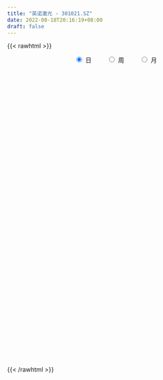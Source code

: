 ```yaml
---
title: "英诺激光 - 301021.SZ"
date: 2022-08-18T20:16:19+08:00
draft: false
---
```

{{< rawhtml >}}
    <div style="text-align: center">
        <label style="padding: 1rem;"><input style="margin-right: .5rem" type="radio" name="period" value="D" checked onclick="period_change(this)">日</label>
        <label style="padding: 1rem;"><input style="margin-right: .5rem" type="radio" name="period" value="W" onclick="period_change(this)">周</label>
        <label style="padding: 1rem;"><input style="margin-right: .5rem" type="radio" name="period" value="M" onclick="period_change(this)">月</label>
    </div>
    <div id="chart" style="height: 700px;"></div> 
    <script type="text/javascript">
        const D_v = [228079.88,203357.37,162834.5,116810.31,122565.43,91561.26,106281.57,112591.72,96491.0,70196.99,60287.58,62268.48,61446.19,71801.74,86252.14,67776.41,158853.07,142111.51,95035.14,78358.59,72074.26,48714.73,69514.99,71314.03,37317.37,42511.37,52799.71,50566.53,55273.26,49117.77,48123.99,29350.58,31499.95,36897.85,47784.24,41405.09,26543.93,43356.5,33294.02,31161.93,28995.02,34461.13,27233.27,20681.82,19687.45,23180.47,28560.33,19568.81,16639.37,20257.81,14878.64,19351.07,24653.28,13135.96,9445.5,11075.12,13003.94,16844.05,26209.14,16842.64,13120.29,14344.35,23612.0,16533.45,16925.19,16525.0,13322.72,18665.78,11450.59,11112.58,10666.84,10239.69,13947.34,15103.19,15140.85,19070.5,10343.26,9069.09,12758.8,14734.46,12589.17,16724.21,12325.37,23286.64,21627.52,17051.09,33091.79,23629.36,20374.83,20537.87,19036.63,20929.47,35945.35,53997.79,33452.1,25337.27,20147.53,16591.83,19426.55,16524.0,18175.89,10636.36,18838.18,14391.12,8407.4,8177.35,9675.21,20656.72,10812.38,14113.27,11901.49,17886.13,11904.99,7176.29,8102.04,11035.67,11789.88,7623.51,9147.54,10695.45,10279.32,9935.78,8822.16,9030.54,18475.15,10606.14,11352.59,8264.82,9654.75,7607.45,16399.88,15001.42,11017.72,8901.43,9148.34,9381.38,5430.56,16094.33,7687.53,9255.74,6261.15,7459.14,5098.88,6628.5,7917.04,9740.62,6652.55,5404.11,6598.61,6863.93,5099.02,5028.59,7142.61,10451.84,12087.89,9466.26,8891.5,5941.11,5835.08,9530.0,7760.44,9138.26,10464.03,12562.89,7275.5,8487.3,6809.19,8447.28,9534.59,10527.51,5358.72,6632.1,5521.85,7126.35,5877.82,4915.62,5381.45,4831.74,3851.87,4821.34,4487.9,3567.58,43352.56,28007.92,19501.41,11394.23,12518.28,6914.78,14399.37,11066.39,6471.48,7922.05,11805.7,10702.51,15702.03,16726.52,14737.44,12656.56,15769.35,9484.83,9885.25,9904.99,14834.6,15999.01,9966.0,8034.74,7542.0,6909.36,8933.1,7657.85,7363.61,8101.34,11504.16,8499.48,6985.43,6504.36,6375.34,12224.76,12850.02,12954.61,11837.06,9448.57,12454.69,9337.9,5637.36,7498.62,8697.38,7687.4,11357.46,10199.6,14344.31,35709.45,23040.6,14155.14,17776.17,16560.5,17367.43,16977.81,60280.68,56307.95,41402.25,24108.92,21816.01,20612.65,22089.9,19386.17,20397.9,14108.74,15528.01,16522.22,13697.46,13848.33,17471.99,16934.4,13439.16,10693.62,11568.7,28773.82,26880.03,20793.44,38888.99,72418.18,48303.7,31566.11,45931.63,47704.37,70014.56,112190.61,133055.03,81783.73,113166.89,96073.72,101156.2,92804.96]
const D_histogram = [0.0,0.5041595442,0.4415818703,0.2111294834,0.2763437161,0.2139500839,0.3538788236,0.3610358537,0.1184883421,-0.2183466785,-0.3102210446,-0.3247221651,-0.3045431934,-0.2349113392,-0.0167827981,0.0864657777,0.7681458671,1.0582177018,1.0041706991,0.9002689501,0.8623259841,0.7317312291,0.5954674283,0.1838295247,-0.0805811105,-0.2558988124,-0.2660455453,-0.1957787469,-0.2832022882,-0.5101834354,-0.7815807464,-0.9244099119,-0.947704671,-1.0586223456,-0.8652359128,-0.7324284487,-0.62820528,-0.4559470318,-0.3932645004,-0.4061187346,-0.4659948363,-0.4394615213,-0.4644569018,-0.4421612066,-0.3361403696,-0.2424224952,-0.2258702125,-0.2452731891,-0.2109693956,-0.2489816274,-0.2461588598,-0.1675506561,-0.2174881918,-0.2089505749,-0.2064910152,-0.1704851186,-0.1774932568,-0.254085849,-0.1042169241,-0.1084809932,-0.0461468145,0.075827202,0.2598860637,0.2690391533,0.3429702544,0.3966861248,0.3772137569,0.213750244,0.1180892284,0.0249986992,-0.0533614204,-0.0576326356,-0.0023475674,0.0809916749,0.1448143443,-0.0063824582,-0.0463688808,-0.0335942526,-0.03939725,0.0616123319,0.1322370172,0.2027877392,0.2238209815,0.3462219902,0.427949929,0.4923267869,0.6293998459,0.6904600847,0.6199684803,0.5829004237,0.532296505,0.5001751653,0.5861195233,0.5991869062,0.6015399758,0.5133583522,0.413365397,0.2924000349,0.1684315762,0.1093223571,-0.0275384731,-0.1414394298,-0.353357192,-0.5331089273,-0.588887885,-0.592053013,-0.5409420063,-0.3985459263,-0.3158949602,-0.3100416776,-0.2485392708,-0.3073388741,-0.3867044559,-0.3718102797,-0.3366980348,-0.279775909,-0.2944930212,-0.2709829057,-0.1737115644,-0.0827745642,0.020673615,0.0837356801,0.1045861337,0.0599953571,0.0027533081,-0.0326204471,-0.0376808174,-0.0336010164,0.0201045685,0.0293013388,0.0898240325,0.1682903911,0.183307157,0.1420337103,0.0698712542,-0.0416407458,-0.1042290029,-0.3432325576,-0.4663475481,-0.6305626014,-0.6566922039,-0.5691553174,-0.4621675103,-0.3494578773,-0.2944333989,-0.3020289709,-0.2871602391,-0.2315328454,-0.1412599022,-0.0675054586,0.0087756309,0.0826215909,0.0870641565,0.1707427868,0.1691212837,0.18584881,0.162998903,0.1589267848,0.1817917009,0.2135455052,0.2276595631,0.1630882348,0.003710231,-0.09442527,-0.1386046911,-0.1316555575,-0.187812571,-0.305678454,-0.3175006798,-0.2276900449,-0.1306974564,-0.0027193292,0.0575670501,0.1550969976,0.1907322338,0.1865466421,0.1769798409,0.1207423249,0.1081248068,0.0996499153,0.0780342717,0.0906190124,0.2999103917,0.3534427134,0.2100099595,0.1180040946,-0.0533623964,-0.154322917,-0.2948548183,-0.3053697193,-0.2918575262,-0.2441834461,-0.2644701669,-0.2152825985,-0.3837374275,-0.544883905,-0.5679539165,-0.5843012102,-0.4436364554,-0.2772927023,-0.1303834544,0.0014078035,0.1780764311,0.338106476,0.4581264747,0.5119097802,0.5316782334,0.5368132119,0.524263579,0.5032834272,0.4846300386,0.4864535908,0.3703575155,0.3323741574,0.2999115749,0.264269371,0.2272621653,0.2316647101,0.2650923448,0.3162703424,0.3821901874,0.3630403148,0.2850032272,0.1549909046,0.0945902126,0.0788569259,0.0247567906,-0.0199788708,-0.002209394,-0.0010725679,0.0680778116,0.1690576855,0.1202974253,0.1318509012,0.2026378735,0.2566008533,0.3100069161,0.2670220991,0.4447874513,0.430855723,0.3214091844,0.1679496276,0.06029757,-0.0156900729,-0.0658973854,-0.1571525465,-0.2964353706,-0.3621174357,-0.3544251107,-0.352030885,-0.3146281434,-0.2603554143,-0.1767007384,-0.1258376783,-0.0742947482,-0.0759124526,-0.0569855527,0.0518135593,0.1466654695,0.2051327872,0.3132054748,0.4147199844,0.4426776788,0.4711964471,0.5511047703,0.5799205155,0.6893900689,0.9659083004,1.2500221076,1.2505670114,1.5886969904,1.9383830018,2.6580217144,3.0130958245]
const D_fast = [0.0,0.6301994302,0.6780172239,0.5003472078,0.6346473695,0.6257412584,0.854139704,0.9515556975,0.7386302714,0.3472085811,0.1777789539,0.0820972921,0.0261404655,0.0370444848,0.2509773264,0.3758423467,1.2495589028,1.804185163,2.0011808351,2.1223463236,2.2999848537,2.352322906,2.3649259623,1.9992454398,1.7146895269,1.4753971219,1.3987390027,1.4200611143,1.2618370011,0.907309995,0.4405174973,0.0665858539,-0.193635073,-0.569208334,-0.5921308794,-0.6424305275,-0.6952586788,-0.6369871884,-0.6726207822,-0.7870047,-0.9633795108,-1.0467115762,-1.187821182,-1.2760657886,-1.2540800439,-1.2209677934,-1.2608830638,-1.3416043376,-1.3600428931,-1.4603005317,-1.519017479,-1.4822969394,-1.586606523,-1.6303065498,-1.679469744,-1.686085127,-1.7374665794,-1.8775806339,-1.75376594,-1.7851502574,-1.7343527824,-1.5934219654,-1.3443915878,-1.2679787097,-1.1083050451,-0.9554176435,-0.8805865722,-0.9906125241,-1.0567512325,-1.143592087,-1.2352925616,-1.2539719357,-1.1992737594,-1.0956865984,-0.9956603429,-1.1484527599,-1.2000314028,-1.1956553377,-1.2113076476,-1.0948949827,-0.9912110432,-0.8699633863,-0.7929748987,-0.5840183924,-0.3953029713,-0.2078444167,0.0865786038,0.3202538637,0.4047543794,0.5134114287,0.5958816362,0.6888040879,0.9212783267,1.0841424361,1.2368804997,1.2770384641,1.2803868583,1.2325215049,1.1506609402,1.1188823104,0.9751368619,0.8258760477,0.5256189876,0.2125900204,0.0095890915,-0.1415892898,-0.2257137846,-0.1829541862,-0.1792769602,-0.250934097,-0.2515665079,-0.3872008297,-0.5632425254,-0.6413009192,-0.6903631831,-0.7033850344,-0.7917254019,-0.8359610129,-0.7821175626,-0.7118742035,-0.6032576206,-0.5192616355,-0.4722646485,-0.5018565857,-0.5584103077,-0.6019391746,-0.6164197493,-0.6207402024,-0.5620084754,-0.5454863704,-0.4625076685,-0.3419687122,-0.281125157,-0.2868901762,-0.3415848188,-0.4635070052,-0.552152513,-0.8769642071,-1.1166660846,-1.4385217883,-1.6288244418,-1.6835763846,-1.6921304551,-1.6667852914,-1.6853691628,-1.7684719775,-1.8253933055,-1.8276491231,-1.7726911554,-1.7158130764,-1.6373380792,-1.5428367215,-1.5166281168,-1.3902637898,-1.3496049719,-1.2864152431,-1.2685154244,-1.2328558464,-1.1645430051,-1.0794028244,-1.0083738758,-1.0321731454,-1.1906235914,-1.3123654099,-1.3911960038,-1.4171607596,-1.5202709158,-1.7145564123,-1.805753808,-1.7728656844,-1.70854746,-1.581249165,-1.5065710232,-1.3702668264,-1.2869485317,-1.2444974628,-1.2098193039,-1.2358712386,-1.2214575551,-1.2050199676,-1.2071270434,-1.1718875495,-0.8876185723,-0.7457255722,-0.8366558363,-0.8991606775,-1.0838677676,-1.2234090175,-1.4376546234,-1.5245119542,-1.5839641426,-1.597335924,-1.6837401866,-1.6883732678,-1.9527624536,-2.2501299075,-2.415188398,-2.5776109943,-2.5478553533,-2.4508347758,-2.3365213915,-2.2043781828,-1.9831904473,-1.7386337835,-1.5040821661,-1.3223214155,-1.1696334039,-1.0302951224,-0.9117788606,-0.8069381556,-0.7044340346,-0.5809970847,-0.604503781,-0.5593935998,-0.5168782886,-0.4864531497,-0.4666448141,-0.4043260918,-0.3046253709,-0.1743797877,-0.0129123959,0.0586978102,0.0519115294,-0.039353067,-0.0761062059,-0.072125261,-0.1200361987,-0.1697665779,-0.1525494495,-0.1516807655,-0.0655109331,0.0777333622,0.0590474584,0.1035636595,0.2250101002,0.3431232934,0.4740310852,0.497801793,0.7867640079,0.8805462105,0.8514519679,0.7399798181,0.6474021529,0.5674919919,0.500810333,0.3702670352,0.1568753685,0.0006639445,-0.0802500082,-0.1658635037,-0.2071177979,-0.2179339225,-0.1784544312,-0.1590507907,-0.1260815476,-0.1466773652,-0.1419968535,-0.0202443516,0.1112739259,0.2210244405,0.4073984967,0.6125930024,0.7512201165,0.8975379966,1.1152225123,1.2890183864,1.5708354571,2.0888307637,2.6854500977,2.9986367544,3.733940981,4.5682227429,5.952366884,7.0607149503]
const D_slow = [0.0,0.126039886,0.2364353536,0.2892177245,0.3583036535,0.4117911745,0.5002608804,0.5905198438,0.6201419293,0.5655552597,0.4879999985,0.4068194572,0.3306836589,0.2719558241,0.2677601245,0.289376569,0.4814130358,0.7459674612,0.997010136,1.2220773735,1.4376588695,1.6205916768,1.7694585339,1.8154159151,1.7952706375,1.7312959344,1.664784548,1.6158398613,1.5450392892,1.4174934304,1.2220982438,0.9909957658,0.7540695981,0.4894140116,0.2731050334,0.0899979213,-0.0670533988,-0.1810401567,-0.2793562818,-0.3808859654,-0.4973846745,-0.6072500548,-0.7233642803,-0.8339045819,-0.9179396743,-0.9785452981,-1.0350128513,-1.0963311485,-1.1490734974,-1.2113189043,-1.2728586192,-1.3147462833,-1.3691183312,-1.4213559749,-1.4729787287,-1.5156000084,-1.5599733226,-1.6234947849,-1.6495490159,-1.6766692642,-1.6882059678,-1.6692491673,-1.6042776514,-1.5370178631,-1.4512752995,-1.3521037683,-1.2578003291,-1.2043627681,-1.174840461,-1.1685907862,-1.1819311413,-1.1963393001,-1.196926192,-1.1766782733,-1.1404746872,-1.1420703017,-1.153662522,-1.1620610851,-1.1719103976,-1.1565073146,-1.1234480603,-1.0727511255,-1.0167958802,-0.9302403826,-0.8232529004,-0.7001712036,-0.5428212421,-0.370206221,-0.2152141009,-0.069488995,0.0635851313,0.1886289226,0.3351588034,0.48495553,0.6353405239,0.7636801119,0.8670214612,0.9401214699,0.982229364,1.0095599533,1.002675335,0.9673154775,0.8789761796,0.7456989477,0.5984769765,0.4504637232,0.3152282216,0.2155917401,0.136618,0.0591075806,-0.0030272371,-0.0798619556,-0.1765380696,-0.2694906395,-0.3536651482,-0.4236091255,-0.4972323807,-0.5649781072,-0.6084059983,-0.6290996393,-0.6239312356,-0.6029973155,-0.5768507821,-0.5618519429,-0.5611636158,-0.5693187276,-0.5787389319,-0.587139186,-0.5821130439,-0.5747877092,-0.5523317011,-0.5102591033,-0.464432314,-0.4289238865,-0.4114560729,-0.4218662594,-0.4479235101,-0.5337316495,-0.6503185365,-0.8079591869,-0.9721322379,-1.1144210672,-1.2299629448,-1.3173274141,-1.3909357638,-1.4664430066,-1.5382330664,-1.5961162777,-1.6314312533,-1.6483076179,-1.6461137102,-1.6254583124,-1.6036922733,-1.5610065766,-1.5187262557,-1.4722640532,-1.4315143274,-1.3917826312,-1.346334706,-1.2929483297,-1.2360334389,-1.1952613802,-1.1943338224,-1.2179401399,-1.2525913127,-1.2855052021,-1.3324583448,-1.4088779583,-1.4882531283,-1.5451756395,-1.5778500036,-1.5785298359,-1.5641380733,-1.5253638239,-1.4776807655,-1.431044105,-1.3867991447,-1.3566135635,-1.3295823618,-1.304669883,-1.2851613151,-1.2625065619,-1.187528964,-1.0991682857,-1.0466657958,-1.0171647721,-1.0305053712,-1.0690861005,-1.1427998051,-1.2191422349,-1.2921066164,-1.353152478,-1.4192700197,-1.4730906693,-1.5690250262,-1.7052460024,-1.8472344815,-1.9933097841,-2.1042188979,-2.1735420735,-2.2061379371,-2.2057859862,-2.1612668785,-2.0767402595,-1.9622086408,-1.8342311957,-1.7013116374,-1.5671083344,-1.4360424396,-1.3102215828,-1.1890640732,-1.0674506755,-0.9748612966,-0.8917677572,-0.8167898635,-0.7507225207,-0.6939069794,-0.6359908019,-0.5697177157,-0.4906501301,-0.3951025832,-0.3043425046,-0.2330916978,-0.1943439716,-0.1706964185,-0.150982187,-0.1447929893,-0.149787707,-0.1503400555,-0.1506081975,-0.1335887446,-0.0913243233,-0.0612499669,-0.0282872416,0.0223722267,0.0865224401,0.1640241691,0.2307796939,0.3419765567,0.4496904874,0.5300427835,0.5720301904,0.5871045829,0.5831820647,0.5667077184,0.5274195818,0.4533107391,0.3627813802,0.2741751025,0.1861673813,0.1075103454,0.0424214918,-0.0017536928,-0.0332131124,-0.0517867994,-0.0707649126,-0.0850113008,-0.0720579109,-0.0353915436,0.0158916532,0.0941930219,0.197873018,0.3085424377,0.4263415495,0.5641177421,0.7090978709,0.8814453882,1.1229224633,1.4354279902,1.748069743,2.1452439906,2.6298397411,3.2943451696,4.0476191258]
const D_data = [['2021-07-06', 41.0, 45.7, 41.0, 50.0],['2021-07-07', 45.3, 53.6, 44.98, 60.65],['2021-07-08', 49.0, 48.1, 46.0, 52.2],['2021-07-09', 46.4, 45.5, 45.06, 50.0],['2021-07-12', 45.0, 49.0, 43.96, 50.0],['2021-07-13', 47.7, 47.66, 46.1, 48.73],['2021-07-14', 47.0, 50.7, 46.7, 51.3],['2021-07-15', 50.0, 49.8, 49.22, 55.0],['2021-07-16', 48.4, 46.31, 45.48, 48.4],['2021-07-19', 45.0, 43.6, 43.6, 46.5],['2021-07-20', 43.0, 45.37, 43.0, 46.28],['2021-07-21', 44.9, 45.86, 44.21, 46.73],['2021-07-22', 45.99, 46.11, 44.81, 46.88],['2021-07-23', 45.8, 46.8, 45.33, 48.59],['2021-07-26', 47.0, 49.38, 46.61, 50.98],['2021-07-27', 48.8, 48.88, 47.76, 49.7],['2021-07-28', 48.8, 58.66, 48.78, 58.66],['2021-07-29', 58.77, 57.21, 55.24, 61.5],['2021-07-30', 56.25, 54.49, 53.66, 56.95],['2021-08-02', 53.22, 54.36, 52.5, 56.88],['2021-08-03', 53.33, 55.7, 52.22, 55.72],['2021-08-04', 54.53, 54.94, 54.36, 55.55],['2021-08-05', 54.51, 54.92, 53.76, 58.17],['2021-08-06', 54.0, 50.55, 50.5, 54.0],['2021-08-09', 50.0, 50.86, 49.0, 51.32],['2021-08-10', 51.0, 50.9, 50.35, 52.6],['2021-08-11', 50.9, 52.5, 50.5, 53.41],['2021-08-12', 52.01, 53.72, 51.6, 53.98],['2021-08-13', 53.73, 51.73, 51.72, 54.95],['2021-08-16', 50.59, 49.02, 47.8, 50.6],['2021-08-17', 48.6, 46.78, 46.24, 49.59],['2021-08-18', 46.18, 46.74, 45.8, 47.28],['2021-08-19', 46.78, 47.16, 46.11, 47.78],['2021-08-20', 47.0, 44.98, 44.55, 47.04],['2021-08-23', 45.2, 48.3, 45.08, 48.5],['2021-08-24', 48.78, 47.81, 47.67, 49.79],['2021-08-25', 47.72, 47.55, 47.0, 48.47],['2021-08-26', 47.51, 48.7, 46.19, 48.8],['2021-08-27', 48.7, 47.59, 47.1, 49.42],['2021-08-30', 47.12, 46.41, 46.1, 48.3],['2021-08-31', 46.89, 45.21, 44.75, 46.9],['2021-09-01', 45.0, 45.76, 43.3, 46.38],['2021-09-02', 45.3, 44.66, 44.35, 46.1],['2021-09-03', 44.4, 44.77, 44.08, 45.62],['2021-09-06', 44.62, 45.73, 44.53, 45.84],['2021-09-07', 45.99, 45.75, 45.0, 46.5],['2021-09-08', 45.39, 44.75, 44.15, 45.6],['2021-09-09', 44.3, 43.95, 43.76, 44.95],['2021-09-10', 43.98, 44.32, 43.43, 44.56],['2021-09-13', 44.23, 43.05, 42.88, 44.3],['2021-09-14', 42.98, 43.09, 42.71, 43.74],['2021-09-15', 43.61, 43.91, 43.16, 44.49],['2021-09-16', 43.3, 42.03, 41.93, 43.89],['2021-09-17', 43.0, 42.28, 41.8, 43.09],['2021-09-22', 41.49, 41.86, 41.28, 42.07],['2021-09-23', 41.92, 42.02, 41.92, 42.9],['2021-09-24', 41.99, 41.2, 41.17, 41.99],['2021-09-27', 41.2, 39.7, 39.67, 41.72],['2021-09-28', 39.7, 42.36, 38.78, 42.87],['2021-09-29', 41.11, 40.5, 40.5, 42.48],['2021-09-30', 41.2, 41.19, 41.0, 42.18],['2021-10-08', 41.79, 42.21, 41.1, 42.68],['2021-10-11', 42.1, 43.72, 41.62, 44.43],['2021-10-12', 43.06, 42.04, 41.8, 43.59],['2021-10-13', 42.49, 43.11, 41.87, 43.74],['2021-10-14', 42.61, 43.3, 42.4, 43.96],['2021-10-15', 42.82, 42.6, 42.6, 43.62],['2021-10-18', 42.28, 40.36, 39.7, 42.28],['2021-10-19', 40.16, 40.47, 40.16, 41.25],['2021-10-20', 40.47, 39.88, 39.81, 40.84],['2021-10-21', 40.0, 39.42, 39.1, 40.2],['2021-10-22', 39.8, 39.91, 39.63, 40.37],['2021-10-25', 39.98, 40.6, 39.05, 41.42],['2021-10-26', 40.09, 41.19, 40.06, 41.71],['2021-10-27', 40.96, 41.27, 40.51, 41.86],['2021-10-28', 41.27, 38.23, 38.23, 41.27],['2021-10-29', 38.88, 38.92, 38.8, 39.54],['2021-11-01', 38.69, 39.31, 38.3, 39.59],['2021-11-02', 39.33, 38.9, 38.64, 40.49],['2021-11-03', 38.85, 40.34, 38.66, 40.4],['2021-11-04', 40.12, 40.34, 40.01, 40.67],['2021-11-05', 40.2, 40.7, 40.05, 41.6],['2021-11-08', 40.53, 40.35, 39.92, 41.36],['2021-11-09', 40.35, 42.1, 40.12, 42.42],['2021-11-10', 41.8, 42.33, 41.8, 42.99],['2021-11-11', 42.2, 42.77, 42.05, 43.15],['2021-11-12', 42.51, 44.59, 42.08, 44.88],['2021-11-15', 44.6, 44.64, 44.01, 45.12],['2021-11-16', 44.76, 43.45, 43.43, 44.84],['2021-11-17', 43.52, 44.04, 43.03, 44.45],['2021-11-18', 44.45, 44.08, 43.8, 44.9],['2021-11-19', 43.94, 44.52, 43.5, 45.26],['2021-11-22', 44.91, 46.62, 44.6, 46.73],['2021-11-23', 47.35, 46.51, 46.2, 49.4],['2021-11-24', 46.1, 46.98, 46.06, 47.75],['2021-11-25', 46.8, 46.16, 46.03, 47.55],['2021-11-26', 45.75, 45.99, 45.68, 46.86],['2021-11-29', 45.02, 45.54, 45.01, 46.44],['2021-11-30', 46.02, 45.16, 45.08, 46.95],['2021-12-01', 45.17, 45.73, 44.91, 45.88],['2021-12-02', 45.42, 44.4, 44.18, 45.76],['2021-12-03', 44.01, 44.08, 44.01, 44.77],['2021-12-06', 43.66, 41.9, 41.61, 43.81],['2021-12-07', 42.15, 41.0, 40.58, 42.35],['2021-12-08', 41.16, 41.56, 40.85, 41.67],['2021-12-09', 41.23, 41.66, 41.23, 41.95],['2021-12-10', 41.5, 42.07, 41.36, 42.28],['2021-12-13', 42.43, 43.4, 42.43, 43.94],['2021-12-14', 43.2, 43.0, 42.55, 43.2],['2021-12-15', 42.98, 42.04, 42.0, 43.2],['2021-12-16', 42.29, 42.7, 42.27, 43.47],['2021-12-17', 42.4, 40.97, 40.71, 42.45],['2021-12-20', 40.86, 40.04, 39.92, 40.93],['2021-12-21', 39.91, 40.71, 39.87, 40.81],['2021-12-22', 40.7, 40.77, 40.3, 41.16],['2021-12-23', 40.66, 40.99, 40.04, 41.58],['2021-12-24', 40.99, 39.91, 39.58, 41.5],['2021-12-27', 39.77, 40.11, 39.01, 40.27],['2021-12-28', 39.82, 41.1, 39.72, 41.35],['2021-12-29', 40.81, 41.34, 40.6, 42.28],['2021-12-30', 40.99, 41.91, 40.82, 42.45],['2021-12-31', 41.82, 41.81, 41.33, 42.06],['2022-01-04', 41.76, 41.5, 41.1, 42.17],['2022-01-05', 41.5, 40.6, 40.32, 41.51],['2022-01-06', 39.6, 40.11, 39.26, 41.1],['2022-01-07', 40.2, 40.04, 39.75, 40.68],['2022-01-10', 39.8, 40.2, 38.87, 40.37],['2022-01-11', 40.1, 40.2, 39.9, 40.6],['2022-01-12', 40.2, 40.89, 40.1, 41.06],['2022-01-13', 40.89, 40.44, 40.33, 40.89],['2022-01-14', 40.86, 41.24, 40.62, 41.9],['2022-01-17', 41.0, 41.87, 40.87, 42.25],['2022-01-18', 42.18, 41.4, 41.03, 42.28],['2022-01-19', 41.28, 40.69, 40.46, 41.51],['2022-01-20', 40.66, 40.02, 39.98, 41.19],['2022-01-21', 40.03, 38.98, 38.64, 40.03],['2022-01-24', 38.8, 39.0, 38.53, 39.31],['2022-01-25', 38.9, 35.72, 35.7, 39.12],['2022-01-26', 35.84, 35.78, 34.8, 36.23],['2022-01-27', 36.02, 33.94, 33.91, 36.25],['2022-01-28', 34.08, 34.51, 33.91, 35.12],['2022-02-07', 35.0, 35.46, 35.0, 35.71],['2022-02-08', 35.46, 35.65, 35.0, 35.83],['2022-02-09', 35.58, 35.81, 35.47, 35.94],['2022-02-10', 35.62, 35.09, 34.8, 35.82],['2022-02-11', 34.9, 33.99, 33.82, 35.06],['2022-02-14', 33.2, 33.84, 33.16, 33.95],['2022-02-15', 33.83, 34.11, 33.53, 34.18],['2022-02-16', 34.2, 34.56, 34.04, 34.85],['2022-02-17', 34.57, 34.48, 34.16, 34.85],['2022-02-18', 34.18, 34.66, 33.86, 34.69],['2022-02-21', 34.66, 34.84, 34.29, 34.91],['2022-02-22', 34.68, 34.02, 33.69, 34.68],['2022-02-23', 33.96, 35.13, 33.91, 35.35],['2022-02-24', 35.0, 34.2, 33.79, 35.38],['2022-02-25', 34.5, 34.4, 34.23, 35.05],['2022-02-28', 34.38, 33.82, 33.19, 34.38],['2022-03-01', 33.78, 33.91, 33.61, 34.15],['2022-03-02', 33.7, 34.24, 33.37, 34.3],['2022-03-03', 34.23, 34.47, 33.9, 34.96],['2022-03-04', 34.07, 34.37, 33.89, 34.93],['2022-03-07', 34.54, 33.23, 33.08, 34.54],['2022-03-08', 33.23, 31.33, 31.21, 33.31],['2022-03-09', 31.49, 31.19, 29.02, 31.61],['2022-03-10', 31.71, 31.21, 31.2, 32.17],['2022-03-11', 30.84, 31.46, 30.03, 31.65],['2022-03-14', 31.13, 30.22, 30.17, 31.14],['2022-03-15', 30.22, 28.58, 28.47, 30.48],['2022-03-16', 29.01, 29.1, 27.6, 29.5],['2022-03-17', 29.25, 30.15, 29.25, 30.78],['2022-03-18', 30.16, 30.38, 29.84, 30.49],['2022-03-21', 30.31, 31.1, 30.08, 31.15],['2022-03-22', 30.7, 30.56, 30.29, 31.03],['2022-03-23', 30.56, 31.32, 30.51, 31.44],['2022-03-24', 31.35, 30.83, 30.66, 31.4],['2022-03-25', 30.83, 30.36, 30.36, 31.29],['2022-03-28', 30.23, 30.2, 29.69, 30.68],['2022-03-29', 30.2, 29.36, 29.26, 30.4],['2022-03-30', 29.88, 29.62, 29.26, 29.88],['2022-03-31', 29.64, 29.51, 29.2, 30.15],['2022-04-01', 29.5, 29.15, 29.03, 29.79],['2022-04-06', 29.17, 29.44, 28.93, 29.7],['2022-04-07', 29.55, 32.49, 29.47, 35.32],['2022-04-08', 31.91, 31.35, 30.68, 32.02],['2022-04-11', 31.04, 28.71, 28.42, 31.04],['2022-04-12', 28.5, 28.7, 27.77, 28.97],['2022-04-13', 28.49, 26.87, 26.65, 28.49],['2022-04-14', 27.24, 26.78, 26.65, 27.3],['2022-04-15', 26.52, 25.29, 25.15, 26.52],['2022-04-18', 25.25, 26.1, 24.62, 26.19],['2022-04-19', 26.11, 25.99, 25.71, 26.8],['2022-04-20', 25.99, 26.18, 25.8, 26.58],['2022-04-21', 26.2, 25.0, 24.8, 26.85],['2022-04-22', 25.08, 25.55, 24.27, 25.65],['2022-04-25', 23.01, 22.04, 21.96, 24.35],['2022-04-26', 21.86, 20.63, 20.5, 22.48],['2022-04-27', 20.05, 21.16, 19.88, 21.4],['2022-04-28', 20.98, 20.4, 20.38, 21.58],['2022-04-29', 20.6, 22.0, 20.5, 22.41],['2022-05-05', 22.13, 22.56, 21.83, 22.91],['2022-05-06', 21.8, 22.69, 21.76, 23.33],['2022-05-09', 22.14, 22.89, 22.14, 24.31],['2022-05-10', 22.57, 24.05, 22.5, 24.79],['2022-05-11', 23.92, 24.66, 23.81, 25.45],['2022-05-12', 24.49, 24.95, 24.43, 25.3],['2022-05-13', 24.66, 24.71, 24.34, 25.14],['2022-05-16', 24.7, 24.65, 24.4, 25.4],['2022-05-17', 24.86, 24.73, 24.29, 25.08],['2022-05-18', 24.98, 24.7, 24.65, 25.52],['2022-05-19', 24.76, 24.72, 24.0, 24.89],['2022-05-20', 25.12, 24.86, 24.51, 25.25],['2022-05-23', 24.92, 25.3, 24.92, 25.48],['2022-05-24', 25.65, 23.71, 23.63, 25.65],['2022-05-25', 23.71, 24.42, 23.71, 24.66],['2022-05-26', 24.42, 24.43, 23.92, 24.75],['2022-05-27', 24.75, 24.32, 24.07, 24.98],['2022-05-30', 24.7, 24.2, 23.7, 24.7],['2022-05-31', 23.98, 24.72, 23.56, 24.88],['2022-06-01', 24.77, 25.3, 24.39, 25.8],['2022-06-02', 25.36, 25.91, 24.88, 26.11],['2022-06-06', 26.39, 26.63, 25.82, 26.67],['2022-06-07', 26.52, 25.94, 25.69, 26.88],['2022-06-08', 25.94, 25.16, 24.98, 26.15],['2022-06-09', 25.21, 24.09, 23.81, 25.21],['2022-06-10', 23.9, 24.52, 23.82, 24.61],['2022-06-13', 24.15, 24.92, 24.1, 25.3],['2022-06-14', 24.71, 24.27, 23.61, 24.78],['2022-06-15', 24.27, 24.1, 24.1, 24.84],['2022-06-16', 24.14, 24.78, 23.95, 25.17],['2022-06-17', 24.42, 24.6, 23.9, 24.95],['2022-06-20', 24.61, 25.65, 24.6, 25.84],['2022-06-21', 25.7, 26.59, 25.4, 28.37],['2022-06-22', 26.28, 24.96, 24.95, 26.6],['2022-06-23', 24.8, 25.71, 24.8, 25.87],['2022-06-24', 25.69, 26.81, 25.63, 26.99],['2022-06-27', 26.82, 27.13, 26.3, 27.25],['2022-06-28', 27.08, 27.66, 26.35, 28.13],['2022-06-29', 27.9, 26.74, 26.72, 28.44],['2022-06-30', 27.15, 30.2, 26.84, 31.76],['2022-07-01', 29.88, 28.65, 28.61, 31.68],['2022-07-04', 27.24, 27.49, 26.0, 28.3],['2022-07-05', 27.21, 26.5, 26.18, 27.5],['2022-07-06', 26.6, 26.54, 26.11, 27.18],['2022-07-07', 26.31, 26.54, 25.89, 26.65],['2022-07-08', 26.44, 26.57, 26.13, 27.11],['2022-07-11', 26.57, 25.66, 25.38, 26.6],['2022-07-12', 25.56, 24.32, 24.2, 25.6],['2022-07-13', 24.5, 24.48, 24.35, 25.14],['2022-07-14', 24.5, 25.0, 24.49, 25.29],['2022-07-15', 25.0, 24.71, 24.6, 25.3],['2022-07-18', 24.64, 25.01, 24.5, 25.09],['2022-07-19', 25.1, 25.25, 24.98, 25.6],['2022-07-20', 25.27, 25.82, 25.26, 25.95],['2022-07-21', 25.93, 25.65, 25.55, 26.25],['2022-07-22', 25.52, 25.85, 25.39, 26.22],['2022-07-25', 25.71, 25.25, 25.16, 26.1],['2022-07-26', 25.1, 25.49, 24.5, 25.55],['2022-07-27', 25.36, 26.95, 25.25, 27.15],['2022-07-28', 26.9, 27.4, 26.56, 27.87],['2022-07-29', 27.29, 27.5, 27.19, 28.09],['2022-08-01', 27.46, 28.79, 27.29, 29.44],['2022-08-02', 28.71, 29.59, 28.52, 30.83],['2022-08-03', 29.59, 29.4, 29.17, 30.57],['2022-08-04', 29.29, 29.98, 29.02, 30.24],['2022-08-05', 30.33, 31.4, 29.72, 31.48],['2022-08-08', 31.2, 31.6, 30.38, 32.45],['2022-08-09', 31.61, 33.61, 31.0, 33.65],['2022-08-10', 33.03, 37.56, 33.03, 37.82],['2022-08-11', 38.0, 40.25, 37.6, 40.89],['2022-08-12', 38.8, 38.7, 38.28, 41.26],['2022-08-15', 38.81, 45.27, 38.76, 45.86],['2022-08-16', 46.0, 49.04, 45.6, 49.73],['2022-08-17', 49.97, 58.85, 49.2, 58.85],['2022-08-18', 59.01, 60.0, 55.0, 61.05]]
const W_v = [711082.0600000001,529490.98,326000.98,550028.27,339976.6,238468.24,194990.14,192383.78,142533.17,107636.43,92276.76,33524.56,73016.12,14344.35,86918.36,62135.48,73605.14,65875.73,107382.41,104508.16,168880.04,81354.63,59489.26,75369.99,50008.87,47681.6,46933.99,53279.49,53450.29,44729.31,36844.18,30618.22,44177.19,37958.13,47927.98,40677.29,30073.74,23374.3,74928.06,64728.07,47968.13,75591.9,19370.08,58739.34,38405.92,41594.77,44404.73,48715.58,45440.46,105025.67,167494.37,130029.73,85943.04,75391.34,98709.61,237108.61,444748.2999999999,403201.77]
const W_histogram = [0.0,0.0516923077,0.1125350866,0.6351544138,0.676162691,0.7383620981,0.3028261485,0.1747939654,-0.1007174608,-0.3027458366,-0.5489058651,-0.7473066183,-0.8353841245,-0.7820597853,-0.6813255144,-0.7511617998,-0.8140453936,-0.6906444102,-0.3207233573,-0.0676671289,0.1973082953,0.2397105817,0.133457424,-0.0026302223,-0.1477249075,-0.1016219471,-0.1720760092,-0.121961779,-0.219435891,-0.5448426608,-0.7427332655,-0.7726895965,-0.7534069292,-0.6878778116,-0.7790245186,-0.8450326568,-0.8222514476,-0.8190819666,-0.6088857994,-0.8056942756,-0.8421243762,-1.0173486193,-0.9974751598,-0.7692090991,-0.5398785254,-0.3647063189,-0.0958994809,0.0275463677,0.1471607109,0.3936993742,0.682357922,0.7305639656,0.6379067804,0.651815568,0.7628501101,1.0707916334,1.7005473403,3.3885685104]
const W_fast = [0.0,0.0646153846,0.1535919351,0.8349998658,1.0450488158,1.2918387474,0.9320093349,0.8476756432,0.5469848518,0.2692700169,-0.1141164779,-0.4993438857,-0.7962674231,-0.9384580302,-1.0080551379,-1.2656818732,-1.5320768154,-1.5813369346,-1.291596721,-1.0554572748,-0.7411547768,-0.638824845,-0.7117136467,-0.8484588486,-1.0304847606,-1.009787287,-1.1232603514,-1.103636566,-1.2559696507,-1.7175870858,-2.1011610068,-2.3242897369,-2.493358802,-2.5997991372,-2.8857019739,-3.1629682763,-3.345749929,-3.5473509397,-3.4893762223,-3.8876082674,-4.134569462,-4.56413086,-4.7936261905,-4.7576624045,-4.6633014621,-4.5793058354,-4.3344738676,-4.2041414271,-4.0477369061,-3.7027733993,-3.243525371,-3.0126783359,-2.9458588261,-2.7689961465,-2.4672490768,-1.8916096452,-0.8367171032,1.6984461944]
const W_slow = [0.0,0.0129230769,0.0410568486,0.199845452,0.3688861248,0.5534766493,0.6291831864,0.6728816778,0.6477023126,0.5720158534,0.4347893872,0.2479627326,0.0391167014,-0.1563982449,-0.3267296235,-0.5145200734,-0.7180314218,-0.8906925244,-0.9708733637,-0.9877901459,-0.9384630721,-0.8785354267,-0.8451710707,-0.8458286263,-0.8827598531,-0.9081653399,-0.9511843422,-0.981674787,-1.0365337597,-1.1727444249,-1.3584277413,-1.5516001404,-1.7399518727,-1.9119213256,-2.1066774553,-2.3179356195,-2.5234984814,-2.7282689731,-2.8804904229,-3.0819139918,-3.2924450858,-3.5467822407,-3.7961510306,-3.9884533054,-4.1234229367,-4.2145995165,-4.2385743867,-4.2316877948,-4.194897617,-4.0964727735,-3.925883293,-3.7432423016,-3.5837656065,-3.4208117145,-3.2300991869,-2.9624012786,-2.5372644435,-1.6901223159]
const W_data = [['2021-07-09', 41.0, 45.5, 41.0, 60.65],['2021-07-16', 45.0, 46.31, 43.96, 55.0],['2021-07-23', 45.0, 46.8, 43.0, 48.59],['2021-07-30', 47.0, 54.49, 46.61, 61.5],['2021-08-06', 53.22, 50.55, 50.5, 58.17],['2021-08-13', 50.0, 51.73, 49.0, 54.95],['2021-08-20', 50.59, 44.98, 44.55, 50.6],['2021-08-27', 45.2, 47.59, 45.08, 49.79],['2021-09-03', 47.12, 44.77, 43.3, 48.3],['2021-09-10', 44.62, 44.32, 43.43, 46.5],['2021-09-17', 44.23, 42.28, 41.8, 44.49],['2021-09-24', 41.49, 41.2, 41.17, 42.9],['2021-09-30', 41.2, 41.19, 38.78, 42.87],['2021-10-08', 41.79, 42.21, 41.1, 42.68],['2021-10-15', 42.1, 42.6, 41.62, 44.43],['2021-10-22', 42.28, 39.91, 39.1, 42.28],['2021-10-29', 39.98, 38.92, 38.23, 41.86],['2021-11-05', 38.69, 40.7, 38.3, 41.6],['2021-11-12', 40.53, 44.59, 39.92, 44.88],['2021-11-19', 44.6, 44.52, 43.03, 45.26],['2021-11-26', 44.91, 45.99, 44.6, 49.4],['2021-12-03', 45.02, 44.08, 44.01, 46.95],['2021-12-10', 43.66, 42.07, 40.58, 43.81],['2021-12-17', 42.43, 40.97, 40.71, 43.94],['2021-12-24', 40.86, 39.91, 39.58, 41.58],['2021-12-31', 39.77, 41.81, 39.01, 42.45],['2022-01-07', 41.76, 40.04, 39.26, 42.17],['2022-01-14', 39.8, 41.24, 38.87, 41.9],['2022-01-21', 41.0, 38.98, 38.64, 42.28],['2022-01-28', 38.8, 34.51, 33.91, 39.31],['2022-02-11', 35.0, 33.99, 33.82, 35.94],['2022-02-18', 33.2, 34.66, 33.16, 34.85],['2022-02-25', 34.66, 34.4, 33.69, 35.38],['2022-03-04', 34.38, 34.37, 33.19, 34.96],['2022-03-11', 34.54, 31.46, 29.02, 34.54],['2022-03-18', 31.13, 30.38, 27.6, 31.14],['2022-03-25', 30.31, 30.36, 30.08, 31.44],['2022-04-01', 30.23, 29.15, 29.03, 30.68],['2022-04-08', 29.17, 31.35, 28.93, 35.32],['2022-04-15', 31.04, 25.29, 25.15, 31.04],['2022-04-22', 25.25, 25.55, 24.27, 26.85],['2022-04-29', 23.01, 22.0, 19.88, 24.35],['2022-05-06', 22.13, 22.69, 21.76, 23.33],['2022-05-13', 22.14, 24.71, 22.14, 25.45],['2022-05-20', 24.7, 24.86, 24.0, 25.52],['2022-05-27', 24.92, 24.32, 23.63, 25.65],['2022-06-02', 24.7, 25.91, 23.56, 26.11],['2022-06-10', 26.39, 24.52, 23.81, 26.88],['2022-06-17', 24.15, 24.6, 23.61, 25.3],['2022-06-24', 24.61, 26.81, 24.6, 28.37],['2022-07-01', 26.82, 28.65, 26.3, 31.76],['2022-07-08', 27.24, 26.57, 25.89, 28.3],['2022-07-15', 26.57, 24.71, 24.2, 26.6],['2022-07-22', 24.64, 25.85, 24.5, 26.25],['2022-07-29', 25.71, 27.5, 24.5, 28.09],['2022-08-05', 27.46, 31.4, 27.29, 31.48],['2022-08-12', 31.2, 38.7, 30.38, 41.26],['2022-08-19', 38.81, 60.0, 38.76, 61.05]]
const M_v = [2116602.29,1025975.71,388830.09,237003.33,482664.72,277885.9700000001,198393.08,120531.09,166632.04,267704.06,176710.21,336172.76,446381.67,1085058.6799999999]
const M_histogram = [0.0,-0.5922279202,-1.1875765424,-1.6392843627,-1.4304570611,-1.427317309,-1.8020897463,-1.9681419472,-2.2212017662,-2.7146844168,-2.6739482487,-2.1182783108,-1.7861875035,0.6388123364]
const M_fast = [0.0,-0.7402849003,-1.6325276581,-2.494056569,-2.6428435327,-2.9965331078,-3.8218279817,-4.4799156694,-5.28827593,-6.4604296847,-7.0881805788,-7.0620802186,-7.1765362872,-4.5918333632]
const M_slow = [0.0,-0.1480569801,-0.4449511157,-0.8547722063,-1.2123864716,-1.5692157989,-2.0197382354,-2.5117737222,-3.0670741638,-3.745745268,-4.4142323301,-4.9438019078,-5.3903487837,-5.2306456996]
const M_data = [['2021-07-30', 41.0, 54.49, 41.0, 61.5],['2021-08-31', 53.22, 45.21, 44.55, 58.17],['2021-09-30', 45.0, 41.19, 38.78, 46.5],['2021-10-29', 41.79, 38.92, 38.23, 44.43],['2021-11-30', 38.69, 45.16, 38.3, 49.4],['2021-12-31', 45.17, 41.81, 39.01, 45.88],['2022-01-28', 41.76, 34.51, 33.91, 42.28],['2022-02-28', 35.0, 33.82, 33.16, 35.94],['2022-03-31', 33.78, 29.51, 27.6, 34.96],['2022-04-29', 29.5, 22.0, 19.88, 35.32],['2022-05-31', 22.13, 24.72, 21.76, 25.65],['2022-06-30', 24.77, 30.2, 23.61, 31.76],['2022-07-29', 29.88, 27.5, 24.2, 31.68],['2022-08-31', 27.46, 60.0, 27.29, 61.05]]
        const D_a = [null,60.65,null,null,null,null,null,null,null,null,43.0,null,null,null,null,null,null,61.5,null,null,null,null,null,null,49.0,null,null,null,54.95,null,null,null,null,44.55,null,null,null,null,49.42,null,null,null,null,null,null,null,null,null,null,null,null,null,null,null,null,null,null,null,38.78,null,null,null,44.43,null,null,null,null,null,null,null,null,null,null,null,null,38.23,null,null,null,null,null,null,null,null,null,null,null,null,null,null,null,null,null,49.4,null,null,null,null,null,null,null,null,null,40.58,null,null,null,null,null,null,43.47,null,null,null,null,null,null,null,null,null,null,null,null,null,null,null,38.87,null,null,null,null,null,42.28,null,null,null,null,null,null,null,null,null,null,null,null,null,33.16,null,null,null,null,null,null,null,35.38,null,null,null,null,null,null,null,null,null,null,null,null,null,27.6,null,null,null,null,31.44,null,null,null,null,null,null,null,null,null,null,null,null,null,null,null,null,null,null,null,null,null,null,19.88,null,null,null,null,null,null,null,null,null,null,null,null,null,null,null,25.65,null,null,null,null,23.56,null,null,null,null,null,null,null,25.3,null,null,null,23.9,null,null,null,null,null,null,null,null,31.76,null,null,null,null,null,null,null,24.2,null,null,null,null,null,null,null,null,null,null,null,null,null,null,30.83,null,null,null,null,null,null,null,null,null,null,null,null]
const W_a = [null,null,null,null,null,null,null,null,null,null,null,null,null,null,null,null,38.23,null,null,null,null,null,null,43.94,null,null,null,null,null,null,null,null,null,null,null,null,null,null,null,null,null,19.88,null,null,null,null,null,null,null,null,31.76,null,null,null,null,null,null,null]
const M_a = [null,null,null,null,null,null,null,null,null,19.88,null,null,null,null]
        const D_b = [[{ coord: ['2021-07-07', 60.65] }, { coord: ['2021-08-27', 49.0] }],[{ coord: ['2021-09-28', 44.43] }, { coord: ['2022-01-18', 38.78] }],[{ coord: ['2022-04-27', 25.3] }, { coord: ['2022-07-12', 23.56] }]]
const W_b = []
const M_b = []
    </script>
{{< /rawhtml >}}